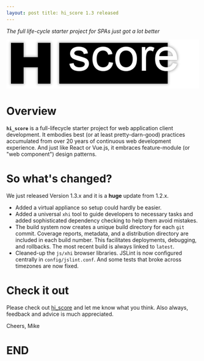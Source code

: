 ```yaml
---
layout: post title: hi_score 1.3 released
---
```

*The full life-cycle starter project for SPAs just got a lot better*

![hi_score][01]

# Overview
**`hi_score`** is a full-lifecycle starter project for web application client development. It embodies best (or at least pretty-darn-good) practices accumulated from over 20 years of continuous web development experience. And just like React or Vue.js, it embraces feature-module (or "web component") design patterns.

# So what's changed?
We just released Version 1.3.x and it is a **huge** update from 1.2.x.

- Added a virtual appliance so setup could hardly be easier.
- Added a universal `xhi` tool to guide developers to necessary tasks and added sophisticated dependency checking to help them avoid mistakes.
- The build system now creates a unique build directory for each `git` commit. Coverage reports, metadata, and a distribution directory are included in each build number. This facilitates deployments, debugging, and rollbacks. The most recent build is always linked to `latest`.
- Cleaned-up the `js/xhi` browser libraries. JSLint is now configured centrally in `config/jslint.conf`. And some tests that broke across timezones are now fixed.

# Check it out
Please check out [hi_score][10] and let me know what you think. Also always, feedback and advice is much appreciated.

Cheers, Mike

# END

[01]:/images/2017-03-01-hi_score.png
[10]:https://github.com/mmikowski/hi_score/blob/master/README.md
